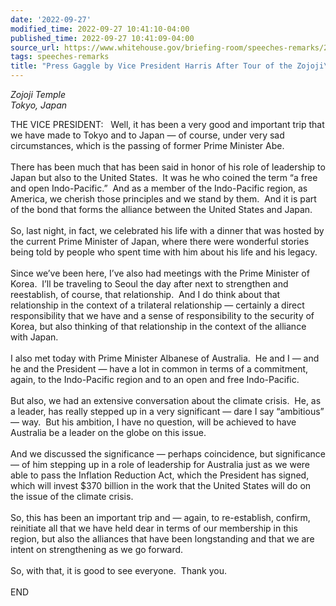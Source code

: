 ```yaml
---
date: '2022-09-27'
modified_time: 2022-09-27 10:41:10-04:00
published_time: 2022-09-27 10:41:09-04:00
source_url: https://www.whitehouse.gov/briefing-room/speeches-remarks/2022/09/27/press-gaggle-by-vice-president-harris-after-tour-of-the-zojoji-temple/
tags: speeches-remarks
title: "Press Gaggle by Vice President Harris After Tour of the Zojoji\_Temple"
---
```

 
*Zojoji Temple  
*Tokyo, Japan**

THE VICE PRESIDENT:   Well, it has been a very good and important trip
that we have made to Tokyo and to Japan — of course, under very sad
circumstances, which is the passing of former Prime Minister Abe.   
   
There has been much that has been said in honor of his role of
leadership to Japan but also to the United States.  It was he who coined
the term “a free and open Indo-Pacific.”  And as a member of the
Indo-Pacific region, as America, we cherish those principles and we
stand by them.  And it is part of the bond that forms the alliance
between the United States and Japan.   
   
So, last night, in fact, we celebrated his life with a dinner that was
hosted by the current Prime Minister of Japan, where there were
wonderful stories being told by people who spent time with him about his
life and his legacy.   
   
Since we’ve been here, I’ve also had meetings with the Prime Minister of
Korea.  I’ll be traveling to Seoul the day after next to strengthen and
reestablish, of course, that relationship.  And I do think about that
relationship in the context of a trilateral relationship — certainly a
direct responsibility that we have and a sense of responsibility to the
security of Korea, but also thinking of that relationship in the context
of the alliance with Japan.   
   
I also met today with Prime Minister Albanese of Australia.  He and I —
and he and the President — have a lot in common in terms of a
commitment, again, to the Indo-Pacific region and to an open and free
Indo-Pacific.   
   
But also, we had an extensive conversation about the climate crisis. 
He, as a leader, has really stepped up in a very significant — dare I
say “ambitious” — way.  But his ambition, I have no question, will be
achieved to have Australia be a leader on the globe on this issue.   
   
And we discussed the significance — perhaps coincidence, but
significance — of him stepping up in a role of leadership for Australia
just as we were able to pass the Inflation Reduction Act, which the
President has signed, which will invest $370 billion in the work that
the United States will do on the issue of the climate crisis.  
   
So, this has been an important trip and — again, to re-establish,
confirm, reinitiate all that we have held dear in terms of our
membership in this region, but also the alliances that have been
longstanding and that we are intent on strengthening as we go forward.  
   
So, with that, it is good to see everyone.  Thank you.  
   
END  
  
